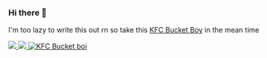### Hi there 👋

I'm too lazy to write this out rn so take this
[KFC Bucket Boy](https://bucketbot.dev) in the mean time

<a href="https://github.com/KingOKarma">
  <img src="https://komarev.com/ghpvc/?username=KingOKarma&style=flat-square" />
</a>
<a href="https://github.com/KingOKarma">
  <img src="https://img.shields.io/github/followers/KingOKarma?style=social" />
</a>
<a href="https://top.gg/bot/614110037291565056" >
  <img src="https://top.gg/api/widget/614110037291565056.svg" alt="KFC Bucket boi" />
</a>
